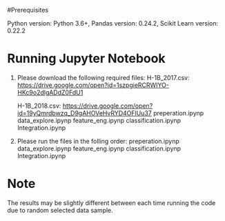 #Prerequisites

Python version: Python 3.6+, Pandas version: 0.24.2, Scikit Learn version: 0.22.2

# Running Jupyter Notebook

1. Please download the following required files:
	H-1B_2017.csv: https://drive.google.com/open?id=1szpgieRCRWIYO-HKc9o2dlgADdZ0FdU1
	
	H-1B_2018.csv: https://drive.google.com/open?id=19yQmrdbwzq_D9gAHOVeHvRYD4OFlUu37
	preperation.ipynp
	data_explore.ipynp
	feature_eng.ipynp
	classification.ipynp
	Integration.ipynp

2. Please run the files in the folling order:
	preperation.ipynp
	data_explore.ipynp
	feature_eng.ipynp
	classification.ipynp
	Integration.ipynp

# Note

The results may be slightly different between each time running the code
due to random selected data sample.
